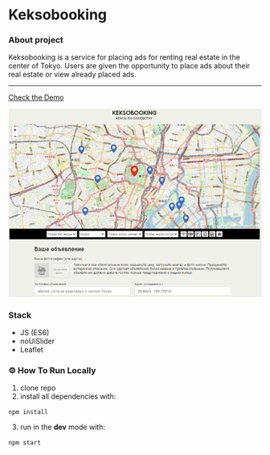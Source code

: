 # Keksobooking

### About project

Keksobooking is a service for placing ads for renting real estate in the center of Tokyo. 
Users are given the opportunity to place ads about their real estate or view already placed ads.

---
<a href="https://bentonfraizer.github.io/704309-keksobooking-25/" target="_blank">Check the Demo</a>

<img src="https://github.com/BentonFraizer/704309-keksobooking-25/blob/master/.github/workflows/keksobooking.png" width="769" />

### Stack
- JS (ES6)
- noUiSlider
- Leaflet

### ⚙️ How To Run Locally

1. clone repo
2. install all dependencies with:
```
npm install
```
3. run in the **dev** mode with:
```
npm start
```
